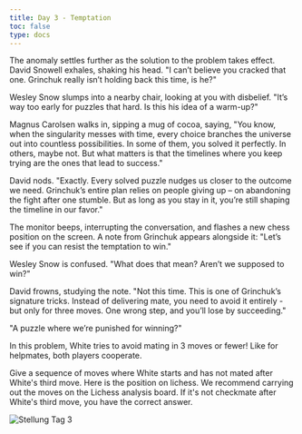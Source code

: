 ```yaml
---
title: Day 3 - Temptation
toc: false
type: docs
---
```


The anomaly settles further as the solution to the problem takes effect. David Snowell exhales, shaking his head. "I can’t believe you cracked that one. Grinchuk really isn’t holding back this time, is he?"

Wesley Snow slumps into a nearby chair, looking at you with disbelief. "It’s way too early for puzzles that hard. Is this his idea of a warm-up?"

Magnus Carolsen walks in, sipping a mug of cocoa, saying, "You know, when the singularity messes with time, every choice branches the universe out into countless possibilities. In some of them, you solved it perfectly. In others, maybe not. But what matters is that the timelines where you keep trying are the ones that lead to success."

David nods. "Exactly. Every solved puzzle nudges us closer to the outcome we need. Grinchuk’s entire plan relies on people giving up – on abandoning the fight after one stumble. But as long as you stay in it, you’re still shaping the timeline in our favor."

The monitor beeps, interrupting the conversation, and flashes a new chess position on the screen. A note from Grinchuk appears alongside it: "Let’s see if you can resist the temptation to win."

Wesley Snow is confused. "What does that mean? Aren’t we supposed to win?"

David frowns, studying the note. "Not this time. This is one of Grinchuk’s signature tricks. Instead of delivering mate, you need to avoid it entirely - but only for three moves. One wrong step, and you’ll lose by succeeding."

"A puzzle where we’re punished for winning?"

In this problem, White tries to avoid mating in 3 moves or fewer! Like for helpmates, both players cooperate.

Give a sequence of moves where White starts and has not mated after White's third move. Here is the position on lichess. We recommend carrying out the moves on the Lichess analysis board. If it's not checkmate after White's third move, you have the correct answer.


 ![Stellung Tag 3](/day3.jpg "2k1NRBN/2P1PKpP/P1PPP1Pb/6p1/6p1/8/5p2/8 w - - 0 1")
